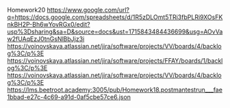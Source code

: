 
Homework20
https://www.google.com/url?q=https://docs.google.com/spreadsheets/d/1R5zDLOmt5TRi3fbPLRi9XOsFKnkBH2P-Bh6wYovRGx0/edit?usp%3Dsharing&sa=D&source=docs&ust=1715843484436699&usg=AOvVaw2fUAqEzJ0tnGsNlBbJjz3i https://voinovskaya.atlassian.net/jira/software/projects/VV/boards/4/backlog%3C/p%3E https://voinovskaya.atlassian.net/jira/software/projects/FFAY/boards/1/backlog%3C/p%3E https://voinovskaya.atlassian.net/jira/software/projects/VV/boards/4/backlog%3C/p%3E https://lms.beetroot.academy:3005/pub/Homework18.postmantestrun___fae1bbad-e27c-4c69-a91d-0af5cbe57ce6.json

